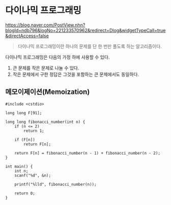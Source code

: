 # 다이나믹 프로그래밍
https://blog.naver.com/PostView.nhn?blogId=ndb796&logNo=221233570962&redirect=Dlog&widgetTypeCall=true&directAccess=false
>다이나믹 프로그래밍이란 하나의 문제를 단 한 번만 풀도록 하는 알고리즘이다.  

다이나믹 프로그래밍은 다음의 가정 하에 사용할 수 있다.
1. 큰 문제를 작은 문제로 나눌 수 있다.
2. 작은 문제에서 구한 정답은 그것을 포함하는 큰 문제에서도 동일하다.

## 메모이제이션(Memoization)
```
#include <cstdio>

long long F[91];

long long fibonacci_number(int n) {
	if (n <= 2)
		return 1;

	if (F[n])
		return F[n];

	return F[n] = fibonacci_number(n - 1) + fibonacci_number(n - 2);
}

int main() {
	int n;
	scanf("%d", &n);

	printf("%lld", fibonacci_number(n));

	return 0;
}
```
